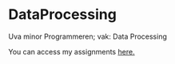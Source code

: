 # DataProcessing
Uva minor Programmeren; vak: Data Processing

You can access my assignments [here.](https://anonymeoww.github.io/DataProcessing/)
